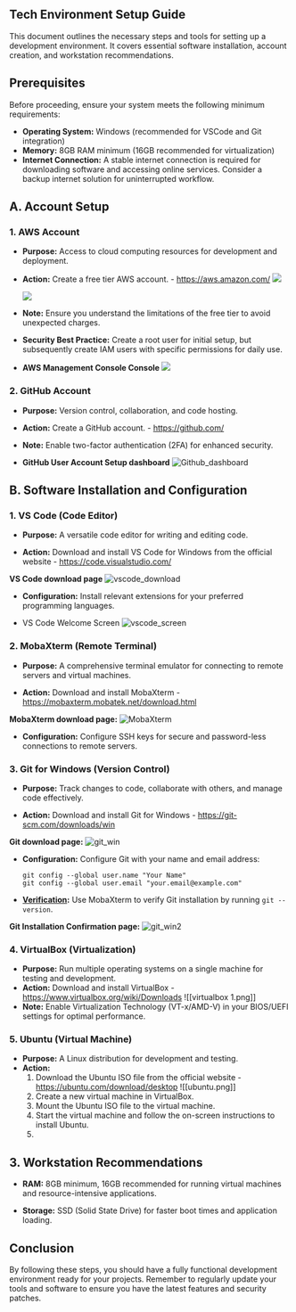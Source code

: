 
## Tech Environment Setup Guide

This document outlines the necessary steps and tools for setting up a development environment. It covers essential software installation, account creation, and workstation recommendations.

## Prerequisites

Before proceeding, ensure your system meets the following minimum requirements:

*   **Operating System:** Windows (recommended for VSCode and Git integration)
*   **Memory:** 8GB RAM minimum (16GB recommended for virtualization)
*   **Internet Connection:** A stable internet connection is required for downloading software and accessing online services. Consider a backup internet solution for uninterrupted workflow.

## A. Account Setup

### 1. AWS Account

*   **Purpose:** Access to cloud computing resources for development and deployment.
  
*   **Action:** Create a free tier AWS account. - https://aws.amazon.com/
    ![](https://github.com/istephenmichael/DevOps/blob/713a0f7e0b4d5e184816a4879287c579bf77219e/mini-projects/aws_free_tier.png)

    ![](https://github.com/istephenmichael/DevOps/blob/713a0f7e0b4d5e184816a4879287c579bf77219e/mini-projects/aws_signin.png)
  
*   **Note:** Ensure you understand the limitations of the free tier to avoid unexpected charges.
  
*   **Security Best Practice:** Create a root user for initial setup, but subsequently create IAM users with specific permissions for daily use.
  
* **AWS Management Console Console**
 ![](https://github.com/istephenmichael/DevOps/blob/e7114b839be95e6d8869b04a56869ccb0a8c1c0c/mini-projects/awsconsole.png)



### 2. GitHub Account

*   **Purpose:** Version control, collaboration, and code hosting.
  
*   **Action:** Create a GitHub account. - https://github.com/
  
*   **Note:** Enable two-factor authentication (2FA) for enhanced security.
  
*  **GitHub User Account Setup dashboard**
  ![Github_dashboard](https://github.com/istephenmichael/DevOps/blob/ecf36556325819cdc3768f68cf34989ecd402644/mini-projects/githubnew.png)


## B. Software Installation and Configuration![]()

### 1. VS Code (Code Editor)

*   **Purpose:** A versatile code editor for writing and editing code.
  
*   **Action:** Download and install VS Code for Windows from the official website - https://code.visualstudio.com/
  
  **VS Code download page**
   ![vscode_download](https://github.com/istephenmichael/DevOps/blob/21372abac13f4439afb8d583882013ff769e32c8/mini-projects/vscode01.png)
  
*   **Configuration:** Install relevant extensions for your preferred programming languages.
  
* VS Code Welcome Screen
  ![vscode_screen](https://github.com/istephenmichael/DevOps/blob/21372abac13f4439afb8d583882013ff769e32c8/mini-projects/vscode02.png)

### 2. MobaXterm (Remote Terminal)

*   **Purpose:** A comprehensive terminal emulator for connecting to remote servers and virtual machines.
  
*   **Action:** Download and install MobaXterm - https://mobaxterm.mobatek.net/download.html
  
  **MobaXterm download page:** 
  ![MobaXterm](https://github.com/istephenmichael/DevOps/blob/21372abac13f4439afb8d583882013ff769e32c8/mini-projects/mobaxterm.png)
  
* **Configuration:** Configure SSH keys for secure and password-less connections to remote servers.

### 3. Git for Windows (Version Control)

*   **Purpose:** Track changes to code, collaborate with others, and manage code effectively.
  
*   **Action:** Download and install Git for Windows - https://git-scm.com/downloads/win
  
  **Git download page:** 
![git_win](https://github.com/istephenmichael/DevOps/blob/21372abac13f4439afb8d583882013ff769e32c8/mini-projects/git.png)

*   **Configuration:** Configure Git with your name and email address:

    ```
    git config --global user.name "Your Name"
    git config --global user.email "your.email@example.com"
    ```
*   **[Verification](pplx://action/followup):** Use MobaXterm to verify Git installation by running `git --version`.
  
  **Git Installation Confirmation page:** 
![git_win2](https://github.com/istephenmichael/DevOps/blob/21372abac13f4439afb8d583882013ff769e32c8/mini-projects/git-version.png)

### 4. VirtualBox (Virtualization)

*   **Purpose:** Run multiple operating systems on a single machine for testing and development.
*   **Action:** Download and install VirtualBox - https://www.virtualbox.org/wiki/Downloads
  ![[virtualbox 1.png]]
*   **Note:** Enable Virtualization Technology (VT-x/AMD-V) in your BIOS/UEFI settings for optimal performance.

### 5. Ubuntu (Virtual Machine)

*   **Purpose:** A Linux distribution for development and testing.
*  **Action:**
    1.  Download the Ubuntu ISO file from the official website - https://ubuntu.com/download/desktop
    ![[ubuntu.png]]
    2.  Create a new virtual machine in VirtualBox.
    3.  Mount the Ubuntu ISO file to the virtual machine.
    4.  Start the virtual machine and follow the on-screen instructions to install Ubuntu.
    5.

## 3. Workstation Recommendations

*   **RAM:** 8GB minimum, 16GB recommended for running virtual machines and resource-intensive applications.
  
*   **Storage:** SSD (Solid State Drive) for faster boot times and application loading.

## Conclusion

By following these steps, you should have a fully functional development environment ready for your projects. Remember to regularly update your tools and software to ensure you have the latest features and security patches.
